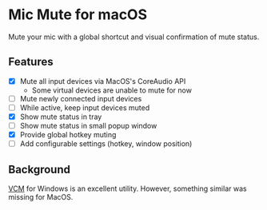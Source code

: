 # Mic Mute for macOS

Mute your mic with a global shortcut and visual confirmation of mute status.

## Features

- [x] Mute all input devices via MacOS's CoreAudio API
  - Some virtual devices are unable to mute for now
- [ ] Mute newly connected input devices
- [ ] While active, keep input devices muted
- [x] Show mute status in tray
- [ ] Show mute status in small popup window
- [x] Provide global hotkey muting
- [ ] Add configurable settings (hotkey, window position)

## Background

[VCM](https://github.com/microsoft/PowerToys/issues/21473) for Windows is an excellent utility. However, something similar was missing for MacOS.
